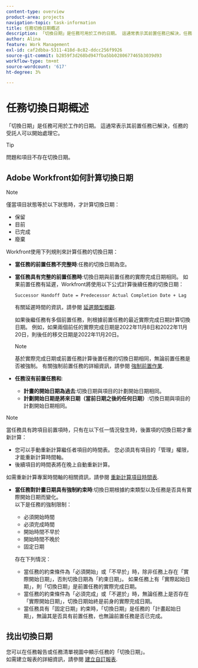 ```yaml
---
content-type: overview
product-area: projects
navigation-topic: task-information
title: 任務切換日期概述
description: 「切換日期」是任務可用於工作的日期。 這通常表示其前置任務已解決，任務的受託人可以開始處理它。
author: Alina
feature: Work Management
exl-id: caf2dbba-5311-418d-8c82-ddcc256f9926
source-git-commit: b2859f3d268bd947fba5bb0280677465b3039d93
workflow-type: tm+mt
source-wordcount: '617'
ht-degree: 3%

---
```


# 任務切換日期概述

「切換日期」是任務可用於工作的日期。 這通常表示其前置任務已解決，任務的受託人可以開始處理它。

>[!TIP]
>
>問題和項目不存在切換日期。

## Adobe Workfront如何計算切換日期

>[!NOTE]
>
>僅當項目狀態等於以下狀態時，才計算切換日期：
>
>* 保留
>* 目前
>* 已完成
>* 廢棄
>


Workfront使用下列規則來計算任務的切換日期：

* **當任務的前置任務不完整時**:任務的切換日期為空。
* **當任務具有完整的前置任務時**:切換日期與前置任務的實際完成日期相同。 如果前置任務有延遲，Workfront將使用以下公式計算後續任務的切換日期：

   `Successor Handoff Date = Predecessor Actual Completion Date + Lag`

   有關延遲時間的資訊，請參閱 [延遲類型概觀](../use-prdcssrs/lag-types.md).

   如果後繼任務有多個前置任務，則根據前置任務的最近實際完成日期計算切換日期。 例如，如果兩個前任的實際完成日期是2022年11月8日和2022年11月20日，則後任的移交日期是2022年11月20日。

   >[!NOTE]
   >
   >   基於實際完成日期或前置任務計算後置任務的切換日期相同，無論前置任務是否被強制。 有關強制前置任務的詳細資訊，請參閱 [強制前置作業](../use-prdcssrs/enforced-predecessors.md).


* **任務沒有前置任務和**:

   * **計畫的開始日期為過去**:切換日期與項目的計劃開始日期相同。
   * **計劃開始日期是將來日期（當前日期之後的任何日期）**:切換日期與項目的計劃開始日期相同。

>[!NOTE]
>
>當任務具有跨項目前置項時，只有在以下任一情況發生時，後置項的切換日期才重新計算：
>
>* 您可以手動重新計算繼任者項目的時間表。 您必須具有項目的「管理」權限，才能重新計算時間軸。
>* 後續項目的時間表將在晚上自動重新計算。
>
>如需重新計算專案時間軸的相關資訊，請參閱 [重新計算項目時間表](../../../manage-work/projects/manage-projects/recalculate-project-timeline.md).

* **當任務對計畫日期具有強制約束時**:切換日期根據約束類型以及任務是否具有實際開始日期而變化。\
   以下是任務的強制限制：

   * 必須開始時間
   * 必須完成時間
   * 開始時間不早於
   * 開始時間不晚於
   * 固定日期

   存在下列情況：

   * 當任務的約束條件為「必須開始」或「不早於」時，除非任務上存在「實際開始日期」，否則切換日期為「約束日期」。 如果任務上有「實際起始日期」，則「切換日期」是前置任務的實際完成日期。
   * 當任務的約束條件為「必須完成」或「不遲於」時，無論任務上是否存在「實際開始日期」，切換日期始終是前身的實際完成日期。
   * 當任務具有「固定日期」約束時，「切換日期」是任務的「計畫起始日期」，無論其是否具有前置任務，也無論前置任務是否已完成。


## 找出切換日期

您可以在任務報告或任務清單視圖中顯示任務的「切換日期」。\
如需建立報表的詳細資訊，請參閱 [建立自訂報表](../../../reports-and-dashboards/reports/creating-and-managing-reports/create-custom-report.md).
